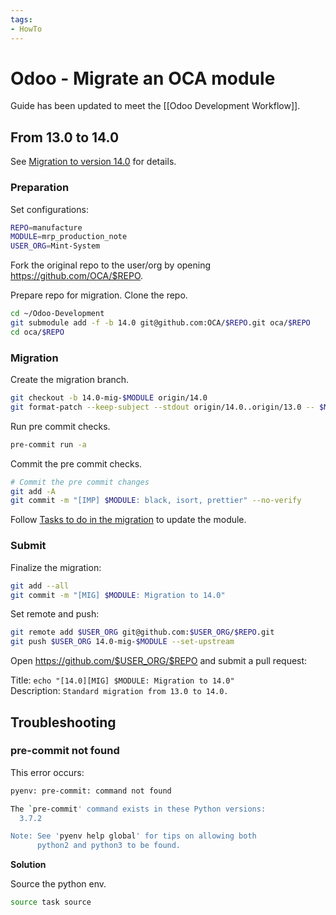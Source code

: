 ```yaml
---
tags:
- HowTo
---
```


# Odoo - Migrate an OCA module

Guide has been updated to meet the [[Odoo Development Workflow]].

## From 13.0 to 14.0

See [Migration to version 14.0](https://github.com/OCA/maintainer-tools/wiki/Migration-to-version-14.0#howto) for details.

### Preparation

Set configurations:

```bash
REPO=manufacture
MODULE=mrp_production_note
USER_ORG=Mint-System
```

Fork the original repo to the user/org by opening <https://github.com/OCA/$REPO>.

Prepare repo for migration. Clone the repo.

```bash
cd ~/Odoo-Development
git submodule add -f -b 14.0 git@github.com:OCA/$REPO.git oca/$REPO
cd oca/$REPO
```

### Migration 

Create the migration branch.

```bash
git checkout -b 14.0-mig-$MODULE origin/14.0
git format-patch --keep-subject --stdout origin/14.0..origin/13.0 -- $MODULE | git am -3 --keep
```

Run pre commit checks.

```bash 
pre-commit run -a
```

Commit the pre commit checks.

```bash
# Commit the pre commit changes
git add -A
git commit -m "[IMP] $MODULE: black, isort, prettier" --no-verify
```

Follow [Tasks to do in the migration](https://github.com/OCA/maintainer-tools/wiki/Migration-to-version-14.0#tasks-to-do-in-the-migration) to update the module.

### Submit

Finalize the migration:

```bash
git add --all
git commit -m "[MIG] $MODULE: Migration to 14.0"
```

Set remote and push:

```bash
git remote add $USER_ORG git@github.com:$USER_ORG/$REPO.git
git push $USER_ORG 14.0-mig-$MODULE --set-upstream
```

Open <https://github.com/$USER_ORG/$REPO> and submit a pull request:

Title: `echo "[14.0][MIG] $MODULE: Migration to 14.0"`\
Description: `Standard migration from 13.0 to 14.0.`

## Troubleshooting

### pre-commit not found

This error occurs:

```bash
pyenv: pre-commit: command not found

The `pre-commit' command exists in these Python versions:
  3.7.2

Note: See 'pyenv help global' for tips on allowing both
      python2 and python3 to be found.
```

**Solution**

Source the python env.

```bash
source task source
```